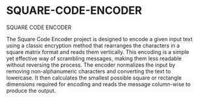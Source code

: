 # SQUARE-CODE-ENCODER
SQUARE CODE ENCODER

The Square Code Encoder project is designed to encode a given input text using a classic encryption method that rearranges the characters in a square matrix format and reads them vertically. This encoding is a simple yet effective way of scrambling messages, making them less readable without reversing the process. The encoder normalizes the input by removing non-alphanumeric characters and converting the text to lowercase. It then calculates the smallest possible square or rectangle dimensions required for encoding and reads the message column-wise to produce the output.

